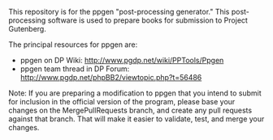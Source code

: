 This repository is for the ppgen "post-processing generator."
This post-processing software is used to prepare books for submission to Project Gutenberg.

The principal resources for ppgen are:

* ppgen on DP Wiki: http://www.pgdp.net/wiki/PPTools/Ppgen
* ppgen team thread in DP Forum: http://www.pgdp.net/phpBB2/viewtopic.php?t=56486

Note: If you are preparing a modification to ppgen that you intend to submit for inclusion
      in the official version of the program, please base your changes on the MergePullRequests
      branch, and create any pull requests against that branch. That will make it easier to
      validate, test, and merge your changes.


